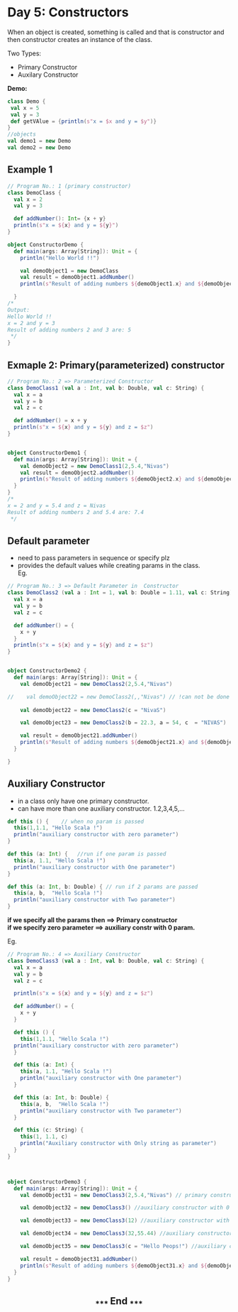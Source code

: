 # Day 5: Constructors

When an object is created, something is called and that is constructor and then constructor creates an instance of the class.  

Two Types:

* Primary Constructor
* Auxilary Constructor

**Demo:**

 ```scala
class Demo {
  val x = 5
  val y = 3
  def getVAlue = {println(s"x = $x and y = $y")}
}
//objects
val demo1 = new Demo
val demo2 = new Demo
```

## Example 1

```scala
// Program No.: 1 (primary constructor)
class DemoClass {
  val x = 2
  val y = 3

  def addNumber(): Int= {x + y}
  println(s"x = ${x} and y = ${y}")
}

object ConstructorDemo {
  def main(args: Array[String]): Unit = {
    println("Hello World !!")

    val demoObject1 = new DemoClass
    val result = demoObject1.addNumber()
    println(s"Result of adding numbers ${demoObject1.x} and ${demoObject1.y} are: $result")

  }
/*
Output:
Hello World !!
x = 2 and y = 3
Result of adding numbers 2 and 3 are: 5
 */
}
```

## Exmaple 2: Primary(parameterized) constructor

```scala
// Program No.: 2 => Parameterized Constructor
class DemoClass1 (val a : Int, val b: Double, val c: String) {
  val x = a
  val y = b
  val z = c

  def addNumber() = x + y
  println(s"x = ${x} and y = ${y} and z = $z")
}


object ConstructorDemo1 {
  def main(args: Array[String]): Unit = {
    val demoObject2 = new DemoClass1(2,5.4,"Nivas")
    val result = demoObject2.addNumber()
    println(s"Result of adding numbers ${demoObject2.x} and ${demoObject2.y} are: $result")
  }
}
/*
x = 2 and y = 5.4 and z = Nivas
Result of adding numbers 2 and 5.4 are: 7.4
 */
```

## Default parameter

* need to pass parameters in sequence or specify plz
* provides the default values while creating params in the class.  
Eg.

```scala
// Program No.: 3 => Default Parameter in  Constructor
class DemoClass2 (val a : Int = 1, val b: Double = 1.11, val c: String) {
  val x = a
  val y = b
  val z = c

  def addNumber() = {
    x + y
  }
  println(s"x = ${x} and y = ${y} and z = $z")
}


object ConstructorDemo2 {
  def main(args: Array[String]): Unit = {
    val demoObject21 = new DemoClass2(2,5.4,"Nivas")

//    val demoObject22 = new DemoClass2(,,"Nivas") // !can not be done like that.
    
    val demoObject22 = new DemoClass2(c = "NivaS")

    val demoObject23 = new DemoClass2(b = 22.3, a = 54, c  = "NIVAS")

    val result = demoObject21.addNumber()
    println(s"Result of adding numbers ${demoObject21.x} and ${demoObject21.y} are: $result")
  }

}
```

## Auxiliary Constructor

* in a class only have one primary constructor.
* can have more than one auxiliary constructor. 1.2,3,4,5,...
  
```scala
def this () {    // when no param is passed
  this(1,1.1, "Hello Scala !")
  println("auxiliary constructor with zero parameter")
}

def this (a: Int) {   //run if one param is passed
  this(a, 1.1, "Hello Scala !")
  println("auxiliary constructor with One parameter")
}

def this (a: Int, b: Double) { // run if 2 params are passed
  this(a, b,  "Hello Scala !")
  println("auxiliary constructor with Two parameter")
}
```

**if we specify all the params then ==> Primary constructor**  
**if we specify zero parameter ==> auxiliary constr with 0 param.**

Eg.

```scala
// Program No.: 4 => Auxiliary Constructor
class DemoClass3 (val a : Int, val b: Double, val c: String) {
  val x = a
  val y = b
  val z = c

  println(s"x = ${x} and y = ${y} and z = $z")

  def addNumber() = {
    x + y
  }

  def this () {
    this(1,1.1, "Hello Scala !")
  println("auxiliary constructor with zero parameter")
  }

  def this (a: Int) {
    this(a, 1.1, "Hello Scala !")
    println("auxiliary constructor with One parameter")
  }

  def this (a: Int, b: Double) {
    this(a, b,  "Hello Scala !")
    println("auxiliary constructor with Two parameter")
  }

  def this (c: String) {
    this(1, 1.1, c)
    println("Auxiliary constructor with Only string as parameter")
  }
}



object ConstructorDemo3 {
  def main(args: Array[String]): Unit = {
    val demoObject31 = new DemoClass3(2,5.4,"Nivas") // primary constructor

    val demoObject32 = new DemoClass3() //auxiliary constructor with 0 param

    val demoObject33 = new DemoClass3(12) //auxiliary constructor with 1 param

    val demoObject34 = new DemoClass3(32,55.44) //auxiliary constructor with 2 params

    val demoObject35 = new DemoClass3(c = "Hello Peops!") //auxiliary constructor with one parameter which is string

    val result = demoObject31.addNumber()
    println(s"Result of adding numbers ${demoObject31.x} and ${demoObject31.y} are: $result")
  }
}
```

<h2 align="center"><sub>*** </sub> End <sub>***</sub></h2>
